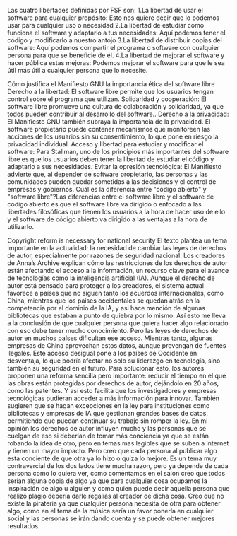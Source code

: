 Las cuatro libertades definidas por FSF son:
1.La libertad de usar el software para cualquier propósito: Esto nos quiere decir que lo podemos usar para cualquier uso o necesidad
2.La libertad de estudiar como funciona el software y adaptarlo a tus necesidades: Aquí podemos tener el código y modificarlo a nuestro antojo
3.La libertad de distribuir copias del software: Aquí podemos compartir el programa o software con cualquier persona para que se beneficie de él.
4.La libertad de mejorar el software y hacer pública estas mejoras: Podemos mejorar el software para que le sea útil más útil a cualquier persona que lo necesite.

Cómo justifica el Manifiesto GNU la importancia ética del software libre
Derecho a la libertad: El software libre permite que los usuarios tengan control sobre el programa que utilizan.
Solidaridad y cooperación: El software libre promueve una cultura de colaboración y solidaridad, ya que todos pueden contribuir al desarrollo del software..
Derecho a la privacidad: El Manifiesto GNU también subraya la importancia de la privacidad. El software propietario puede contener mecanismos que monitoreen las acciones de los usuarios sin su consentimiento, lo que pone en riesgo la privacidad individual. 
Acceso y libertad para estudiar y modificar el software: Para Stallman, uno de los principios más importantes del software libre es que los usuarios deben tener la libertad de estudiar el código y adaptarlo a sus necesidades.
Evitar la opresión tecnológica: El Manifiesto advierte que, al depender de software propietario, las personas y las comunidades pueden quedar sometidas a las decisiones y el control de empresas y gobiernos.
Cuál es la diferencia entre "código abierto" y "software libre"?Las diferencias entre el software libre y el software de código abierto es que el software libre va dirigido o enfocado a las libertades filosóficas que tienen los usuarios a la hora de hacer uso de ello y el software de código abierto va dirigido a las ventajas a la hora de utilizarlo.





Copyright reform is necessary for national security
El texto plantea un tema importante en la actualidad: la necesidad de cambiar las leyes de derechos de autor, especialmente por razones de seguridad nacional. Los creadores de Anna’s Archive explican cómo las restricciones de los derechos de autor están afectando el acceso a la información, un recurso clave para el avance de tecnologías como la inteligencia artificial (IA). Aunque el derecho de autor está pensado para proteger a los creadores, el sistema actual favorece a países que no siguen tanto los acuerdos internacionales, como China, mientras que los países occidentales se quedan atrás en la competencia por el dominio de la IA, y asi hace mención de algunas bibliotecas que estaban a punto de quiebra por lo mismo.
Así esto me lleva a la conclusión de que cualquier persona que quiera hacer algo relacionado con eso debe tener mucho conocimiento. Pero las leyes de derechos de autor en muchos países dificultan ese acceso. Mientras tanto, algunas empresas de China aprovechan estos datos, aunque provengan de fuentes ilegales. Este acceso desigual pone a los países de Occidente en desventaja, lo que podría afectar no solo su liderazgo en tecnología, sino también su seguridad en el futuro.
Para solucionar esto, los autores proponen una reforma sencilla pero importante: reducir el tiempo en el que las obras están protegidas por derechos de autor, dejándolo en 20 años, como las patentes. Y así esto facilita que los investigadores y empresas tecnológicas pudieran acceder a más información para innovar. También sugieren que se hagan excepciones en la ley para instituciones como bibliotecas y empresas de IA que gestionan grandes bases de datos, permitiendo que puedan continuar su trabajo sin romper la ley.
En mi opinión los derechos de autor influyen mucho y las personas que se cuelgan de eso si deberian de tomar más conciencia ya que se están robando la idea de otro, pero en temas mas legibles que se suben a internet y tienen un mayor impacto. Pero creo que cada persona al publicar algo esta conciente de que otra ya lo hizo o quiza lo mejore. Es un tema muy contravercial de los dos lados tiene mucha razon, pero ya depende de cada persona como lo quiera ver, como comentamos en el salon creo que todos serian alguna copia de algo ya que para cualquier cosa ocupamos la inspiración de algo u alguien y como quien puede decir aquella persona que realizó plagio debería darle regalías al creador de dicha cosa. Creo que no existe la pirateria ya que cualquier persona necesita de otra para obtener algo, como en el tema de la música sería un favor ponerla en cualquier social y las personas se irán dando cuenta y se puede obtener mejores resultados.





